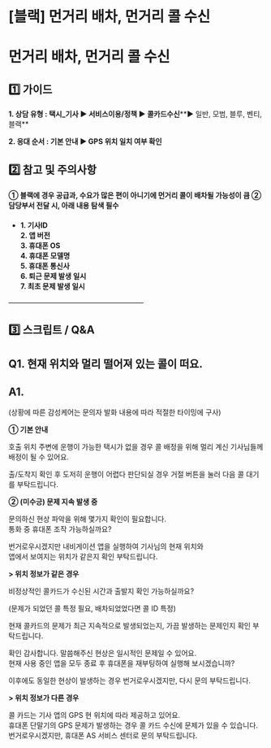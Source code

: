 # [블랙] 먼거리 배차, 먼거리 콜 수신

**먼거리 배차, 먼거리 콜 수신**
====================

**1️⃣ 가이드**
-----------

**1. 상담 유형 : 택시\_기사 ▶ 서비스이용/정책 ▶ 콜카드수신****▶ 일반, 모범, 블루, 벤티, 블랙**

**2. 응대 순서 : 기본 안내 ▶ GPS 위치 일치 여부 확인**

**2️⃣ 참고 및 주의사항**
-----------------

#### **① 블랙에 경우 공급과, 수요가 많은 편이 아니기에 먼거리 콜이 배차될 가능성이 큼** **② 담당부서 전달 시, 아래 내용 탐색 필수**

* **1. 기사ID  
  2. 앱 버전  
  3. 휴대폰 OS  
  4. 휴대폰 모델명  
  5. 휴대폰 통신사  
  6. 퇴근 문제 발생 일시   
  7. 최초 문제 발생 일시**

―――――――――――――――――――

**3️⃣ 스크립트 / Q&A**
------------------

**Q1.** **현재 위치와 멀리 떨어져 있는 콜이 떠요.**
-----------------------------------

**A1.**
-------

(상황에 따른 감성케어는 문의자 발화 내용에 따라 적절한 타이밍에 구사)

**① 기본 안내**

호출 위치 주변에 운행이 가능한 택시가 없을 경우 콜 배정을 위해 멀리 계신 기사님들께 배정이 될 수 있어요.

출/도착지 확인 후 도저히 운행이 어렵다 판단되실 경우 거절 버튼을 눌러 다음 콜 대기를 부탁드립니다.

**② (미수긍) 문제 지속 발생 중**

문의하신 현상 파악을 위해 몇가지 확인이 필요합니다.   
통화 중 휴대폰 조작 가능하실까요?

번거로우시겠지만 내비게이션 앱을 실행하여 기사님의 현재 위치와  
앱에서 보여지는 위치가 같은지 확인 부탁드립니다.

**> 위치 정보가 같은 경우**

비정상적인 콜카드가 수신된 시간과 출발지 확인 가능하실까요?

(문제가 되었던 콜 특정 필요, 배차되었었다면 콜 ID 특정)

현재 콜카드의 문제가 최근 지속적으로 발생되었는지, 가끔 발생하는 문제인지 확인 부탁드립니다.

확인 감사합니다. 말씀해주신 현상은 일시적인 문제일 수 있어요.  
현재 사용 중인 앱을 모두 종료 후 휴대폰을 재부팅하여 실행해 보시겠습니까?

이후에도 동일한 현상이 발생하는 경우 번거로우시겠지만, 다시 문의 부탁드립니다.

**> 위치 정보가 다른 경우**

콜 카드는 기사 앱의 GPS 현 위치에 따라 제공하고 있어요.  
휴대폰 단말기의 GPS 문제가 발생하는 경우 콜 카드 수신에 문제가 있을 수 있습니다.   
번거로우시겠지만, 휴대폰 AS 서비스 센터로 문의 부탁드립니다.